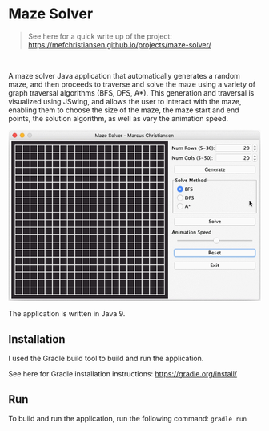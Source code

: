 # Maze Solver

> See here for a quick write up of the project: https://mefchristiansen.github.io/projects/maze-solver/

<br>

A maze solver Java application that automatically generates a random maze, and then proceeds to traverse and solve the
maze using a variety of graph traversal algorithms (BFS, DFS, A*). This generation and traversal is visualized using
JSwing, and allows the user to interact with the maze, enabling them to choose the size of the maze, the maze start and
end points, the solution algorithm, as well as vary the animation speed.

![Maze Solver Demo](maze.gif)

The application is written in Java 9.

## Installation

I used the Gradle build tool to build and run the application.

See here for Gradle installation instructions: https://gradle.org/install/

## Run

To build and run the application, run the following command:
`gradle run`
